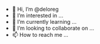 - 👋 Hi, I’m @deloreg
- 👀 I’m interested in ...
- 🌱 I’m currently learning ...
- 💞️ I’m looking to collaborate on ...
- 📫 How to reach me ...

<!---
deloreg/deloreg is a ✨ special ✨ repository because its `README.md` (this file) appears on your GitHub profile.
You can click the Preview link to take a look at your changes.
--->
